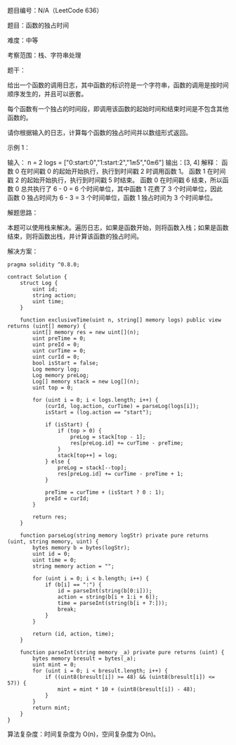 题目编号：N/A（LeetCode 636）

题目：函数的独占时间

难度：中等

考察范围：栈、字符串处理

题干：

给出一个函数的调用日志，其中函数的标识符是一个字符串，函数的调用是按时间顺序发生的，并且可以嵌套。

每个函数有一个独占的时间段，即调用该函数的起始时间和结束时间是不包含其他函数的。

请你根据输入的日志，计算每个函数的独占时间并以数组形式返回。

示例 1：

输入：
n = 2
logs = ["0:start:0","1:start:2","1:end:5","0:end:6"]
输出：[3, 4]
解释：
函数 0 在时间戳 0 的起始开始执行，执行到时间戳 2 时调用函数 1。
函数 1 在时间戳 2 的起始开始执行，执行到时间戳 5 时结束。
函数 0 在时间戳 6 结束，所以函数 0 总共执行了 6 - 0 = 6 个时间单位，其中函数 1 花费了 3 个时间单位，因此函数 0 独占时间为 6 - 3 = 3 个时间单位，函数 1 独占时间为 3 个时间单位。

解题思路：

本题可以使用栈来解决。遍历日志，如果是函数开始，则将函数入栈；如果是函数结束，则将函数出栈，并计算该函数的独占时间。

解决方案：

```solidity
pragma solidity ^0.8.0;

contract Solution {
    struct Log {
        uint id;
        string action;
        uint time;
    }

    function exclusiveTime(uint n, string[] memory logs) public view returns (uint[] memory) {
        uint[] memory res = new uint[](n);
        uint preTime = 0;
        uint preId = 0;
        uint curTime = 0;
        uint curId = 0;
        bool isStart = false;
        Log memory log;
        Log memory preLog;
        Log[] memory stack = new Log[](n);
        uint top = 0;

        for (uint i = 0; i < logs.length; i++) {
            (curId, log.action, curTime) = parseLog(logs[i]);
            isStart = (log.action == "start");

            if (isStart) {
                if (top > 0) {
                    preLog = stack[top - 1];
                    res[preLog.id] += curTime - preTime;
                }
                stack[top++] = log;
            } else {
                preLog = stack[--top];
                res[preLog.id] += curTime - preTime + 1;
            }

            preTime = curTime + (isStart ? 0 : 1);
            preId = curId;
        }

        return res;
    }

    function parseLog(string memory logStr) private pure returns (uint, string memory, uint) {
        bytes memory b = bytes(logStr);
        uint id = 0;
        uint time = 0;
        string memory action = "";

        for (uint i = 0; i < b.length; i++) {
            if (b[i] == ":") {
                id = parseInt(string(b[0:i]));
                action = string(b[i + 1:i + 6]);
                time = parseInt(string(b[i + 7:]));
                break;
            }
        }

        return (id, action, time);
    }

    function parseInt(string memory _a) private pure returns (uint) {
        bytes memory bresult = bytes(_a);
        uint mint = 0;
        for (uint i = 0; i < bresult.length; i++) {
            if ((uint8(bresult[i]) >= 48) && (uint8(bresult[i]) <= 57)) {
                mint = mint * 10 + (uint8(bresult[i]) - 48);
            }
        }
        return mint;
    }
}
```

算法复杂度：时间复杂度为 O(n)，空间复杂度为 O(n)。